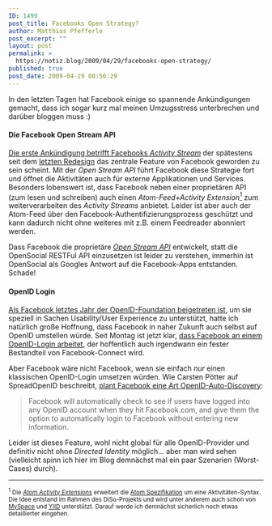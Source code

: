 ```yaml
---
ID: 1499
post_title: Facebooks Open Strategy?
author: Matthias Pfefferle
post_excerpt: ""
layout: post
permalink: >
  https://notiz.blog/2009/04/29/facebooks-open-strategy/
published: true
post_date: 2009-04-29 08:56:29
---
```

In den letzten Tagen hat Facebook einige so spannende Ankündigungen gemacht, dass ich sogar kurz mal meinen Umzugsstress unterbrechen und darüber bloggen muss :)

<h4>Die Facebook Open Stream API</h4>

<a href="http://developers.facebook.com/news.php?blog=1&story=225">Die erste Ankündigung betrifft Facebooks <em>Activity Stream</em></a> der spätestens seit dem <a href="http://blog.facebook.com/blog.php?post=59195087130">letzten Redesign</a> das zentrale Feature von Facebook geworden zu sein scheint. Mit der <em>Open Stream API</em> führt Facebook diese Strategie fort und öffnet die Aktivitäten auch für externe Applikationen und Services. Besonders lobenswert ist, dass Facebook neben einer proprietären API (zum lesen und schreiben) auch einen <em>Atom-Feed+Activity Extension</em><a href="https://notiz.blog/2009/04/29/facebooks-open-strategyfacebooks-open-strategy/#open-facebook-1"><sup>1</sup></a> zum weiterverarbeiten des <em>Activity Streams</em> anbietet. Leider ist aber auch der Atom-Feed über den Facebook-Authentifizierungsprozess geschützt und kann dadurch nicht ohne weiteres mit z.B. einem Feedreader abonniert werden.

Dass Facebook die proprietäre <em><a href="http://wiki.developers.facebook.com/index.php/Using_the_Open_Stream_API">Open Stream API</a></em> entwickelt, statt die OpenSocial RESTFul API einzusetzen ist leider zu verstehen, immerhin ist OpenSocial als Googles Antwort auf die Facebook-Apps entstanden. Schade!

<h4>OpenID Login</h4>

<a href="https://web.archive.org/web/http://notsorelevant.com/2009-02-06/facebook-is-on-the-board-and-now/">Als Facebook letztes Jahr der OpenID-Foundation beigetreten ist</a>, um sie speziell in Sachen Usability/User Experience zu unterstützt, hatte ich natürlich große Hoffnung, dass Facebook in naher Zukunft auch selbst auf OpenID umstellen würde. Seit Montag ist jetzt klar, <a href="http://www.insidefacebook.com/2009/04/27/facebook-announces-users-will-soon-be-able-to-login-to-facebook-with-an-openid/">dass Facebook an einem OpenID-Login arbeitet</a>, der hoffentlich auch irgendwann ein fester Bestandteil von Facebook-Connect wird.

Aber Facebook wäre nicht Facebook, wenn sie einfach <em>nur</em> einen klassischen OpenID-Login umsetzen würden. Wie Carsten Pötter auf SpreadOpenID beschreibt, <a href="http://spreadopenid.org/2009/04/28/facebook-will-become-a-relying-party/">plant Facebook eine Art OpenID-Auto-Discovery</a>:

<blockquote>Facebook will automatically check to see if users have logged into any OpenID account when they hit Facebook.com, and give them the option to automatically login to Facebook without entering new information.</blockquote>

Leider ist dieses Feature, wohl nicht global für alle OpenID-Provider und definitiv nicht ohne <em>Directed Identity</em> möglich... aber man wird sehen (vielleicht spinn ich hier im Blog demnächst mal ein paar Szenarien (Worst-Cases) durch).

<hr class="footnote gloss" />

<small><sup id="open-facebook-1">1</sup> Die <a href="http://martin.atkins.me.uk/specs/activitystreams/atomactivity"><em>Atom Activity Extensions</em></a> erweitert die <a href="http://www.atomenabled.org/developers/syndication/">Atom Spezifikation</a> um eine Aktivitäten-Syntax. Die Idee entstand im Rahmen des DiSo-Projekts und wird unter anderem auch schon von <a href="http://www.myspace.com">MySpace</a> und <abbr title="Your Internet ID"><a href="http://www.yiid.com/">YIID</a></abbr> unterstützt. Darauf werde ich demnächst sicherlich noch etwas detaillierter eingehen.</small>